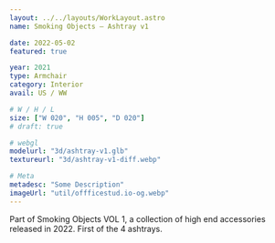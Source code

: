 ```yaml
---
layout: ../../layouts/WorkLayout.astro
name: Smoking Objects — Ashtray v1

date: 2022-05-02
featured: true

year: 2021
type: Armchair
category: Interior
avail: US / WW

# W / H / L
size: ["W 020", "H 005", "D 020"]
# draft: true

# webgl
modelurl: "3d/ashtray-v1.glb"
textureurl: "3d/ashtray-v1-diff.webp"

# Meta
metadesc: "Some Description"
imageUrl: "util/offficestud.io-og.webp"
---
```


Part of Smoking Objects VOL 1, a collection of high end accessories released in 2022. First of the 4 ashtrays.
